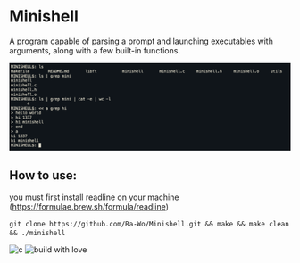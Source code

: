 # Minishell
A program capable of parsing a prompt and launching executables with arguments, along with a few built-in functions.

![Screenshot](https://raw.githubusercontent.com/Ra-Wo/Minishell/master/Screen%20Shot%202022-04-17%20at%2012.48.27%20PM.png)

## How to use:

you must first install readline on your machine (https://formulae.brew.sh/formula/readline)
```shell
git clone https://github.com/Ra-Wo/Minishell.git && make && make clean && ./minishell
```
![c](https://camo.githubusercontent.com/7149e351a6786c8a55c4ead238639b928e9d5f6d5cdaf309594eaf9e9a05a9c8/68747470733a2f2f666f7274686562616467652e636f6d2f696d616765732f6261646765732f6d6164652d776974682d632e737667)
![build with love](https://camo.githubusercontent.com/7998890254268d8ed476c9f66d3fa59d21dd354d2090036083c82af4cda2a0eb/68747470733a2f2f666f7274686562616467652e636f6d2f696d616765732f6261646765732f6275696c742d776974682d6c6f76652e737667)
